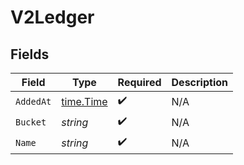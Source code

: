 # V2Ledger


## Fields

| Field                                     | Type                                      | Required                                  | Description                               |
| ----------------------------------------- | ----------------------------------------- | ----------------------------------------- | ----------------------------------------- |
| `AddedAt`                                 | [time.Time](https://pkg.go.dev/time#Time) | :heavy_check_mark:                        | N/A                                       |
| `Bucket`                                  | *string*                                  | :heavy_check_mark:                        | N/A                                       |
| `Name`                                    | *string*                                  | :heavy_check_mark:                        | N/A                                       |
